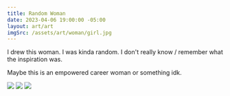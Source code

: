 ```yaml
---
title: Random Woman
date: 2023-04-06 19:00:00 -05:00
layout: art/art
imgSrc: /assets/art/woman/girl.jpg
---
```


I drew this woman. I was kinda random. I don't really know / remember what the inspiration was.

Maybe this is an empowered career woman or something idk.

<img src="/assets/art/woman/girl.jpg">
<img src="/assets/art/woman/frame.jpg">
<img src="/assets/art/woman/watercolor.jpg">
